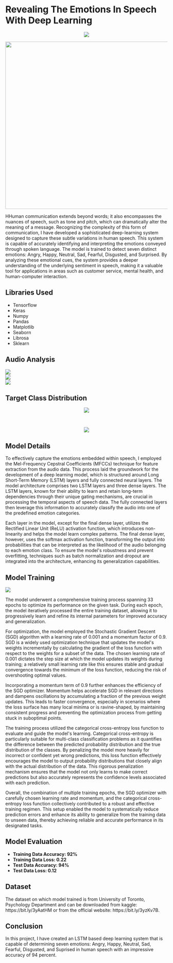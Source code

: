 # Revealing The Emotions In Speech With Deep Learning
<p align="center">
<a href="https://nbviewer.jupyter.org/github/NavinBondade/Revealing-The-Emotions-In-Human-Speech/blob/main/Notebook/Recognizing_The_Emotions_in_Speech.ipynb" target="_blank">
  <img align="center"  src="https://github.com/NavinBondade/Distinguishing-Fake-And-Real-News-With-Deep-Learning/blob/main/Graphs/button_if-github-fails-to-load-the-notebook-click-here%20(4).png?raw=true"/>
</a>
</p>
<img src="https://static01.nyt.com/images/2013/10/13/business/13-TECHNO-SUB/13-TECHNO-SUB-superJumbo.jpg" width="950" height="520">
<p>HHuman communication extends beyond words; it also encompasses the nuances of speech, such as tone and pitch, which can dramatically alter the meaning of a message. Recognizing the complexity of this form of communication, I have developed a sophisticated deep-learning system designed to capture these subtle variations in human speech. This system is capable of accurately identifying and interpreting the emotions conveyed through spoken language. The model is trained to detect seven distinct emotions: Angry, Happy, Neutral, Sad, Fearful, Disgusted, and Surprised. By analyzing these emotional cues, the system provides a deeper understanding of the underlying sentiment in speech, making it a valuable tool for applications in areas such as customer service, mental health, and human-computer interaction.
</p>
<h2>Libraries Used</h2>
<ul>
  <li>Tensorflow</li>
  <li>Keras</li>
  <li>Numpy</li>
  <li>Pandas </li>
  <li>Matplotlib</li>
  <li>Seaborn</li>
  <li>Librosa</li>
  <li>Sklearn</li>
</ul>
<h2>Audio Analysis</h2>
<img src="https://github.com/NavinBondade/Revealing-The-Emotions-In-Human-Speech/blob/main/Graphs%20and%20Pictures/Wave%20Plot%20For%20All%207%20Different%20Types%20Of%20Emotions.png">
<br>
<img src="https://github.com/NavinBondade/Revealing-The-Emotions-In-Human-Speech/blob/main/Graphs%20and%20Pictures/Spectrogram%20For%20All%207%20Different%20Types%20Of%20Emotions.png">
<br>
<img src="https://github.com/NavinBondade/Revealing-The-Emotions-In-Human-Speech/blob/main/Graphs%20and%20Pictures/Chromagram%20For%20All%207%20Different%20Types%20Of%20Emotions.png">
<h2>Target Class Distribution</h2>
<p align="center"> 
<img src="https://github.com/NavinBondade/Revealing-The-Emotions-In-Human-Speech/blob/main/Graphs%20and%20Pictures/Target%20Class%20Distribution.png">
</p><br>
<p align="center"> 
<img src="https://github.com/NavinBondade/Revealing-The-Emotions-In-Human-Speech/blob/main/Graphs%20and%20Pictures/Target%20Distribution%20In%20Percentage.png">
</p>      
<h2>Model Details</h2>
<p>
To effectively capture the emotions embedded within speech, I employed the Mel-Frequency Cepstral Coefficients (MFCCs) technique for feature extraction from the audio data. This process laid the groundwork for the development of a deep learning model, which is structured around Long Short-Term Memory (LSTM) layers and fully connected neural layers. The model architecture comprises two LSTM layers and three dense layers. The LSTM layers, known for their ability to learn and retain long-term dependencies through their unique gating mechanisms, are crucial in processing the temporal aspects of speech data. The fully connected layers then leverage this information to accurately classify the audio into one of the predefined emotion categories.</p>
<p>Each layer in the model, except for the final dense layer, utilizes the Rectified Linear Unit (ReLU) activation function, which introduces non-linearity and helps the model learn complex patterns. The final dense layer, however, uses the softmax activation function, transforming the output into probabilities that can be interpreted as the likelihood of the audio belonging to each emotion class. To ensure the model's robustness and prevent overfitting, techniques such as batch normalization and dropout are integrated into the architecture, enhancing its generalization capabilities.<p>
<h2>Model Training</h2>   
<img src="https://github.com/NavinBondade/Revealing-The-Emotions-In-Human-Speech/blob/main/Graphs%20and%20Pictures/loss-accuracy.png">
<p>The model underwent a comprehensive training process spanning 33 epochs to optimize its performance on the given task. During each epoch, the model iteratively processed the entire training dataset, allowing it to progressively learn and refine its internal parameters for improved accuracy and generalization.

For optimization, the model employed the Stochastic Gradient Descent (SGD) algorithm with a learning rate of 0.001 and a momentum factor of 0.9. SGD is a widely used optimization technique that updates the model's weights incrementally by calculating the gradient of the loss function with respect to the weights for a subset of the data. The chosen learning rate of 0.001 dictates the step size at which the model updates its weights during training; a relatively small learning rate like this ensures stable and gradual convergence towards the minimum of the loss function, reducing the risk of overshooting optimal values.

Incorporating a momentum term of 0.9 further enhances the efficiency of the SGD optimizer. Momentum helps accelerate SGD in relevant directions and dampens oscillations by accumulating a fraction of the previous weight updates. This leads to faster convergence, especially in scenarios where the loss surface has many local minima or is ravine-shaped, by maintaining consistent progress and preventing the optimization process from getting stuck in suboptimal points.

The training process utilized the categorical cross-entropy loss function to evaluate and guide the model's learning. Categorical cross-entropy is particularly suitable for multi-class classification problems as it quantifies the difference between the predicted probability distribution and the true distribution of the classes. By penalizing the model more heavily for incorrect or confident yet wrong predictions, this loss function effectively encourages the model to output probability distributions that closely align with the actual distribution of the data. This rigorous penalization mechanism ensures that the model not only learns to make correct predictions but also accurately represents the confidence levels associated with each prediction.

Overall, the combination of multiple training epochs, the SGD optimizer with carefully chosen learning rate and momentum, and the categorical cross-entropy loss function collectively contributed to a robust and effective training regimen. This setup enabled the model to systematically reduce prediction errors and enhance its ability to generalize from the training data to unseen data, thereby achieving reliable and accurate performance in its designated tasks.</p>
<h2>Model Evaluation</h2>
<ul>
  <li><b>Training Data Accuracy: 92%</b></li>
  <li><b>Training Data Loss: 0.22</b></li>
  <li><b>Test Data Accuracy: 94%</b></li> 
  <li><b>Test Data Loss: 0.12</b></li> 
</ul>
<h2>Dataset</h2>
<p>The dataset on which model trained is from University of Toronto, Psychology Department and can be downloaded from kaggle: https://bit.ly/3yAatHM or from the official website: https://bit.ly/3yzKv7B.</p>
<h2>Conclusion</h2>
<p>In this project, I have created an LSTM based deep learning system that is capable of determining seven emotions: Angry, Happy, Neutral, Sad, Fearful, Disgusted, and Suprised in human speech with an impressive accuracy of 94 percent.</p>
                                                                                                                                                      
